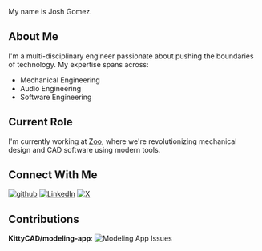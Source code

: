 My name is Josh Gomez.

## About Me
I'm a multi-disciplinary engineer passionate about pushing the boundaries of technology. My expertise spans across:
- Mechanical Engineering
- Audio Engineering  
- Software Engineering

## Current Role
I'm currently working at [Zoo](https://zoo.dev/), where we're revolutionizing mechanical design and CAD software using modern tools.

## Connect With Me
[![github](https://img.shields.io/badge/GitHub-000000?style=for-the-badge&logo=GitHub&logoColor=white)](https://github.com/jgomez720)
[![LinkedIn](https://img.shields.io/badge/LinkedIn-0A66C2?style=for-the-badge&logo=linkedin&logoColor=white)](https://www.linkedin.com/in/josh-gomez-037107aa/)
[![X](https://img.shields.io/badge/X-000000?style=for-the-badge&logo=X&logoColor=white)](https://x.com/Josh_R_Gomez)

## Contributions

**KittyCAD/modeling-app**: ![Modeling App Issues](https://img.shields.io/badge/Issues%20Created-157-blue)
